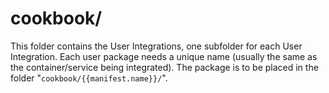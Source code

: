 # cookbook/
This folder contains the User Integrations, one subfolder for each User Integration.
Each user package needs a unique name (usually the same as the container/service being integrated).
The package is to be placed in the folder "`cookbook/{{manifest.name}}/`".
